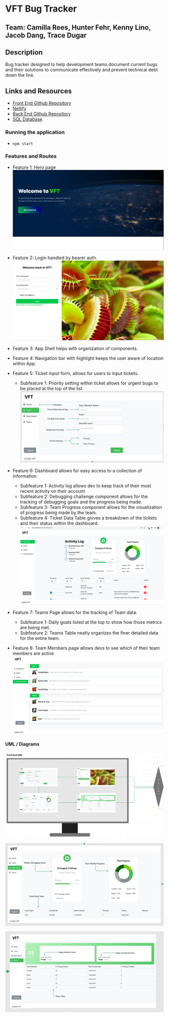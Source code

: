 # VFT Bug Tracker

## Team: Camilla Rees, Hunter Fehr, Kenny Lino, Jacob Dang, Trace Dugar

## Description

Bug tracker designed to help development teams document current bugs and their solutions to communicate effectively and prevent technical debt down the line.

## Links and Resources

 - [Front End Github Repository](https://github.com/chjkt-bug-tracker/bug-tracker-frontend)
 - [Netlify](https://vft.netlify.app/)
 - [Back End Github Repository](https://github.com/chjkt-bug-tracker/bug-tracker-backend)
 - [SQL Database](https://dashboard.render.com/d/dpg-cfc5ec9gp3jokp7k2kng-a)

### Running the application

- `npm start`

### Features and Routes
- Feature 1: Hero page
![Hero Page](assets/hero_page.png)

- Feature 2: Login handled by bearer auth.
![Login Screen](assets/login_screen.png)

- Feature 3: App Shell helps with organization of components.
- Feature 4: Navigation bar with highlight keeps the user aware of location within App.
- Feature 5: Ticket input form, allows for users to input tickets.
    - Subfeature 1: Priority setting within ticket allows for urgent bugs to be placed at the top of the list.
![Ticket User Guide](assets/Ticket_UserGuide.jpg)

- Feature 6: Dashboard allows for easy access to a collection of information.
    - Subfeature 1: Activity log allows dev to keep track of their most recent activity on their account
    - Subfeature 2: Debugging challenge component allows for the tracking of debugging goals and the progress being made.
    - Subfeature 3: Team Progress component allows for the visualization of progress being made by the team.
    - Subfeature 4: Ticket Data Table givves a breakdown of the tickets and their status within the dashboard.
![Dashboard](assets/dashboard_page.png)

- Feature 7: Teams Page allows for the tracking of Team data.
    - Subfeature 1: Daily goals listed at the top to show how those metrics are being met.
    - Subfeature 2: Teams Table neatly organizes the finer detailed data for the entire team.
- Feature 8: Team Members page allows devs to see which of their team members are active
![Team Members Page](assets/teammembers_page.png)

#### UML / Diagrams

![Front End UML](assets/Frontend_UML.jpg)

![Dashboard User Guide](assets/Dashboard_UserGuide.jpg)

![Teams User Guide](assets/Teams_UserGuide.jpg)